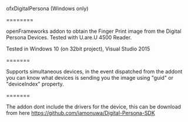 ofxDigitalPersona (Windows only)

========

openFrameworks addon to obtain the Finger Print image from the Digital Persona Devices.
Tested with U.are.U 4500 Reader.

Tested in Windows 10 (on 32bit project), Visual Studio 2015

=======

Supports simultaneous devices, in the event dispatched from the addont you can know what devices is sending you the image using "guid" or "deviceIndex" property.

=======

The addon dont include the drivers for the device, this can be download from here https://github.com/iamonuwa/Digital-Persona-SDK
